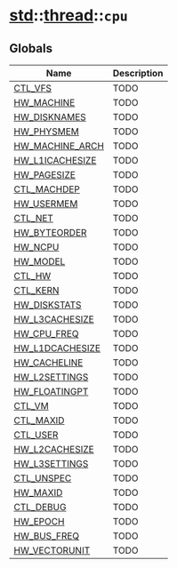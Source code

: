 # [std](./../../std.md)::[thread](./../thread.md)::`cpu`
## Globals
|Name|Description|
|----|-----------|
|[CTL_VFS](#todo)|TODO|
|[HW_MACHINE](#todo)|TODO|
|[HW_DISKNAMES](#todo)|TODO|
|[HW_PHYSMEM](#todo)|TODO|
|[HW_MACHINE_ARCH](#todo)|TODO|
|[HW_L1ICACHESIZE](#todo)|TODO|
|[HW_PAGESIZE](#todo)|TODO|
|[CTL_MACHDEP](#todo)|TODO|
|[HW_USERMEM](#todo)|TODO|
|[CTL_NET](#todo)|TODO|
|[HW_BYTEORDER](#todo)|TODO|
|[HW_NCPU](#todo)|TODO|
|[HW_MODEL](#todo)|TODO|
|[CTL_HW](#todo)|TODO|
|[CTL_KERN](#todo)|TODO|
|[HW_DISKSTATS](#todo)|TODO|
|[HW_L3CACHESIZE](#todo)|TODO|
|[HW_CPU_FREQ](#todo)|TODO|
|[HW_L1DCACHESIZE](#todo)|TODO|
|[HW_CACHELINE](#todo)|TODO|
|[HW_L2SETTINGS](#todo)|TODO|
|[HW_FLOATINGPT](#todo)|TODO|
|[CTL_VM](#todo)|TODO|
|[CTL_MAXID](#todo)|TODO|
|[CTL_USER](#todo)|TODO|
|[HW_L2CACHESIZE](#todo)|TODO|
|[HW_L3SETTINGS](#todo)|TODO|
|[CTL_UNSPEC](#todo)|TODO|
|[HW_MAXID](#todo)|TODO|
|[CTL_DEBUG](#todo)|TODO|
|[HW_EPOCH](#todo)|TODO|
|[HW_BUS_FREQ](#todo)|TODO|
|[HW_VECTORUNIT](#todo)|TODO|
